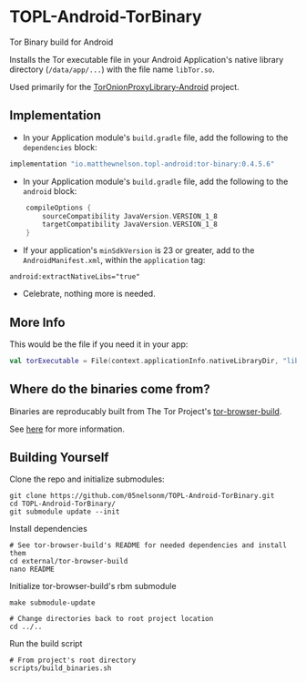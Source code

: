 # TOPL-Android-TorBinary
Tor Binary build for Android

Installs the Tor executable file in your Android Application's
native library directory (`/data/app/...`) with the file name `libTor.so`.  

Used primarily for the <a href="https://topl-android.matthewnelson.io/" target="_blank">TorOnionProxyLibrary-Android</a> project.  

## Implementation

- In your Application module's `build.gradle` file, add the following to the `dependencies` block:
```groovy
implementation "io.matthewnelson.topl-android:tor-binary:0.4.5.6"
```

- In your Application module's `build.gradle` file, add the following to the `android` block:
```groovy
    compileOptions {
        sourceCompatibility JavaVersion.VERSION_1_8
        targetCompatibility JavaVersion.VERSION_1_8
    }
```

- If your application's `minSdkVersion` is 23 or greater, add to the `AndroidManifest.xml`, within 
the `application` tag:
```
android:extractNativeLibs="true"
```

- Celebrate, nothing more is needed.

## More Info  

This would be the file if you need it in your app:
```kotlin
val torExecutable = File(context.applicationInfo.nativeLibraryDir, "libTor.so")
```

## Where do the binaries come from?  

Binaries are reproducably built from The Tor Project's <a href="https://gitweb.torproject.org/builders/tor-browser-build.git/" target="_blank">tor-browser-build</a>.

See <a href="https://github.com/05nelsonm/TOPL-Android-TorBinary/blob/master/scripts/build_binaries.sh" target="_blank">here</a> for more information.

## Building Yourself

Clone the repo and initialize submodules:
```
git clone https://github.com/05nelsonm/TOPL-Android-TorBinary.git
cd TOPL-Android-TorBinary/
git submodule update --init
```

Install dependencies
```
# See tor-browser-build's README for needed dependencies and install them
cd external/tor-browser-build
nano README
```

Initialize tor-browser-build's rbm submodule
```
make submodule-update

# Change directories back to root project location
cd ../..
```

Run the build script
```
# From project's root directory
scripts/build_binaries.sh
```
